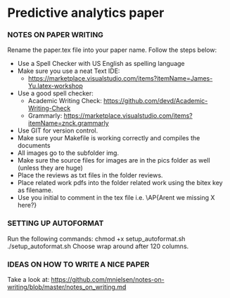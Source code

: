 # Predictive analytics paper

### NOTES ON PAPER WRITING
Rename the paper.tex file into your paper name. Follow the steps below:
- Use a Spell Checker with US English as spelling language
- Make sure you use a neat Text IDE:
    - https://marketplace.visualstudio.com/items?itemName=James-Yu.latex-workshop
- Use a good spell checker:
    - Academic Writing Check: https://github.com/devd/Academic-Writing-Check
    - Grammarly: https://marketplace.visualstudio.com/items?itemName=znck.grammarly
- Use GIT for version control.
- Make sure your Makefile is working correctly and compiles the documents
- All images go to the subfolder img.
- Make sure the source files for images are in the pics folder as well (unless they are huge)
- Place the reviews as txt files in the folder reviews.
- Place related work pdfs into the folder related work using the bitex key as filename.
- Use you initial to comment in the tex file i.e. \AP{Arent we missing X here?}

### SETTING UP AUTOFORMAT
Run the following commands:
chmod +x setup_autoformat.sh
./setup_autoformat.sh
Choose wrap around after 120 columns.

### IDEAS ON HOW TO WRITE A NICE PAPER
Take a look at:
https://github.com/mnielsen/notes-on-writing/blob/master/notes_on_writing.md
